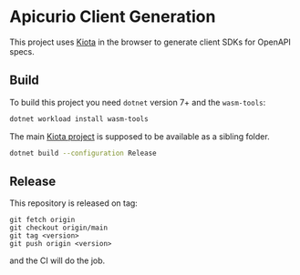 # Apicurio Client Generation

This project uses [Kiota]((https://github.com/microsoft/kiota)) in the browser to generate client SDKs for OpenAPI specs.

## Build

To build this project you need `dotnet` version 7+ and the `wasm-tools`:

```bash
dotnet workload install wasm-tools
```

The main [Kiota project](https://github.com/microsoft/kiota) is supposed to be available as a sibling folder.

```bash
dotnet build --configuration Release
```

## Release

This repository is released on tag:

```
git fetch origin
git checkout origin/main
git tag <version>
git push origin <version>
```

and the CI will do the job.
